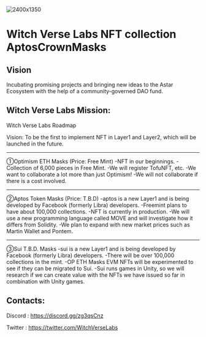 ![2400x1350](https://user-images.githubusercontent.com/34627453/153942469-51c5458b-40e9-4736-88b5-8ceff9971e4b.png)

# Witch Verse Labs NFT collection AptosCrownMasks

## Vision
Incubating promising projects and bringing new ideas to the Astar Ecosystem with the help of a community-governed DAO fund.

## Witch Verse Labs Mission:

Witch Verse Labs Roadmap

Vision: To be the first to implement NFT in Layer1 and Layer2, which will be launched in the future.

----- 
①Optimism ETH Masks (Price: Free Mint)
-NFT in our beginnings.
-Collection of 6,000 pieces in Free Mint.
-We will register TofuNFT, etc.
-We want to collaborate a lot more than just Optimism!
-We will not collaborate if there is a cost involved.

----- 
②Aptos Token Masks (Price: T.B.D)
-aptos is a new Layer1 and is being developed by Facebook (formerly Libra) developers.
-Freemint plans to have about 100,000 collections.
-NFT is currently in production.
-We will use a new programming language called MOVE and will investigate how it differs from Solidity.
-We plan to expand with new market prices such as Martin Wallet and Pontem.

----- 
③Sui T.B.D. Masks
-sui is a new Layer1 and is being developed by Facebook (formerly Libra) developers.
-There will be over 100,000 collections in the mint.
-OP ETH Masks EVM NFTs will be experimented to see if they can be migrated to Sui.
-Sui runs games in Unity, so we will research if we can create value with the NFTs we have issued so far in combination with Unity games.


## Contacts:

Discord : <https://discord.gg/zg3qsCnz>

Twitter : <https://twitter.com/WitchVerseLabs>
